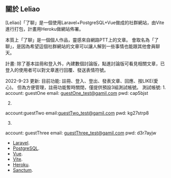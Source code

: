 ## 關於 Leliao

[Leliao]「了聊」是一個使用Laravel+PostgreSQL+Vue做成的社群網站，由Vite進行打包，計畫用Heroku做網站佈署。

本質上「了聊」是一個個人作品，靈感來自網路PTT上的文章。
會取名為「了聊」，是因為希望這個社群網站的文章可以讓人解到一些事情也能跟其他會員聊天。

計畫:
除了基本註冊和登入外，內建數個討論版，點進討論版可看見相關文章，已登入的使用者可以對文章進行回覆、發送表情符號。

2022-9-23 更新:
目前功能:
註冊、登入、登出、發表文章、回應、按LIKE(愛心)。
但為方便管理，註冊功能暫時關閉，僅提供預設3組測試帳號。
測試帳號:
1. 
account: guestOne
email: guestOne_test@gamil.com
pwd: cap5bjst

2. 
account:guestTwo
email:guestTwo_test@gamil.com
pwd: kg27strp8

3. 
account: guestThree
email: guestThree_test@gamil.com
pwd: d3r7ayjw

- [Laravel](https://laravel.com/docs/9.x).
- [PostgreSQL](https://www.postgresql.org/).
- [Vue](https://vuejs.org/).
- [Vite](https://vitejs.dev/).
- [Heroku](https://www.heroku.com/).
- [Sanctum](https://github.com/laravel/sanctum).
